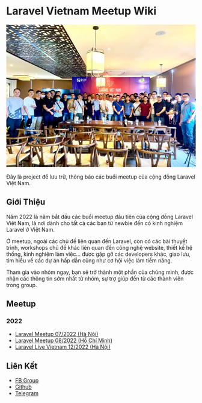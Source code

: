 # Laravel Vietnam Meetup Wiki

![Laravel Vietnam Meetup](images/banner.jpg)

Đây là project để lưu trữ, thông báo các buổi meetup của cộng đồng Laravel Việt Nam.

## Giới Thiệu

Năm 2022 là năm bắt đầu các buổi meetup đầu tiên của cộng đồng Laravel Việt Nam, là nơi dành cho tất cả các bạn từ newbie đến có kinh nghiệm Laravel ở Việt Nam.

Ở meetup, ngoài các chủ đề liên quan đến Laravel, còn có các bài thuyết trình, workshops chủ đề khác liên quan đến công nghệ website, thiết kế hệ thống, kinh nghiệm làm việc... được gặp gỡ các developers khác, giao lưu, tìm hiểu về các dự án hấp dẫn cũng như cơ hội việc làm tiềm năng.

Tham gia vào nhóm ngay, bạn sẽ trở thành một phần của chúng mình, được nhận các thông tin sớm nhất từ nhóm, sự trợ giúp đến từ các thành viên trong group.

## Meetup

### 2022

- [Laravel Meetup 07/2022 (Hà Nội)](2022/07/03-07-2022-HN.md)
- [Laravel Meetup 08/2022 (Hồ Chí Minh)](2022/08/07-08-2022-HCM.md)
- [Laravel Live Vietnam 12/2022 (Hà Nội)](2022/12/04-12-2022-HN.md)

## Liên Kết

- [FB Group](https://www.facebook.com/groups/vietnam.laravel)
- [Github](https://github.com/laravel-vietnam)
- [Telegram](https://t.me/vietnam_laravel)
